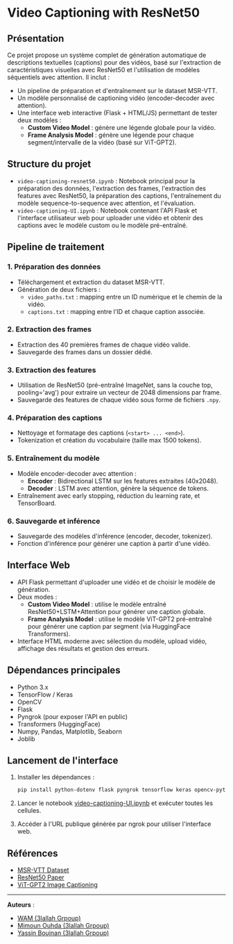 # Video Captioning with ResNet50

## Présentation

Ce projet propose un système complet de génération automatique de descriptions textuelles (captions) pour des vidéos, basé sur l'extraction de caractéristiques visuelles avec ResNet50 et l'utilisation de modèles séquentiels avec attention. Il inclut :
- Un pipeline de préparation et d'entraînement sur le dataset MSR-VTT.
- Un modèle personnalisé de captioning vidéo (encoder-decoder avec attention).
- Une interface web interactive (Flask + HTML/JS) permettant de tester deux modèles :
  - **Custom Video Model** : génère une légende globale pour la vidéo.
  - **Frame Analysis Model** : génère une légende pour chaque segment/intervalle de la vidéo (basé sur ViT-GPT2).

## Structure du projet

- `video-captioning-resnet50.ipynb` : Notebook principal pour la préparation des données, l'extraction des frames, l'extraction des features avec ResNet50, la préparation des captions, l'entraînement du modèle sequence-to-sequence avec attention, et l'évaluation.
- `video-captioning-UI.ipynb` : Notebook contenant l'API Flask et l'interface utilisateur web pour uploader une vidéo et obtenir des captions avec le modèle custom ou le modèle pré-entraîné.

## Pipeline de traitement

### 1. Préparation des données
- Téléchargement et extraction du dataset MSR-VTT.
- Génération de deux fichiers :
  - `video_paths.txt` : mapping entre un ID numérique et le chemin de la vidéo.
  - `captions.txt` : mapping entre l'ID et chaque caption associée.

### 2. Extraction des frames
- Extraction des 40 premières frames de chaque vidéo valide.
- Sauvegarde des frames dans un dossier dédié.

### 3. Extraction des features
- Utilisation de ResNet50 (pré-entraîné ImageNet, sans la couche top, pooling='avg') pour extraire un vecteur de 2048 dimensions par frame.
- Sauvegarde des features de chaque vidéo sous forme de fichiers `.npy`.

### 4. Préparation des captions
- Nettoyage et formatage des captions (`<start> ... <end>`).
- Tokenization et création du vocabulaire (taille max 1500 tokens).

### 5. Entraînement du modèle
- Modèle encoder-decoder avec attention :
  - **Encoder** : Bidirectional LSTM sur les features extraites (40x2048).
  - **Decoder** : LSTM avec attention, génère la séquence de tokens.
- Entraînement avec early stopping, réduction du learning rate, et TensorBoard.

### 6. Sauvegarde et inférence
- Sauvegarde des modèles d'inférence (encoder, decoder, tokenizer).
- Fonction d'inférence pour générer une caption à partir d'une vidéo.

## Interface Web

- API Flask permettant d'uploader une vidéo et de choisir le modèle de génération.
- Deux modes :
  - **Custom Video Model** : utilise le modèle entraîné ResNet50+LSTM+Attention pour générer une caption globale.
  - **Frame Analysis Model** : utilise le modèle ViT-GPT2 pré-entraîné pour générer une caption par segment (via HuggingFace Transformers).
- Interface HTML moderne avec sélection du modèle, upload vidéo, affichage des résultats et gestion des erreurs.

## Dépendances principales

- Python 3.x
- TensorFlow / Keras
- OpenCV
- Flask
- Pyngrok (pour exposer l'API en public)
- Transformers (HuggingFace)
- Numpy, Pandas, Matplotlib, Seaborn
- Joblib

## Lancement de l'interface

1. Installer les dépendances :
   ```sh
   pip install python-dotenv flask pyngrok tensorflow keras opencv-python transformers joblib
   ```

2. Lancer le notebook [video-captioning-UI.ipynb](d:/Video%20Caption/video-captioning-UI.ipynb) et exécuter toutes les cellules.

3. Accéder à l'URL publique générée par ngrok pour utiliser l'interface web.

## Références

- [MSR-VTT Dataset](https://www.robots.ox.ac.uk/~maxbain/msrvtt/)
- [ResNet50 Paper](https://arxiv.org/abs/1512.03385)
- [ViT-GPT2 Image Captioning](https://huggingface.co/nlpconnect/vit-gpt2-image-captioning)

---

**Auteurs** :  
- [WAM (3lallah Grpoup)](https://github.com/walid-moussa55)
- [Mimoun Ouhda (3lallah Grpoup)](https://github.com/mimounouhd)
- [Yassin Boujnan (3lallah Grpoup)]()
